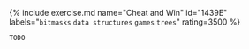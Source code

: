 {% include exercise.md name="Cheat and Win" id="1439E" labels="`bitmasks` `data structures` `games` `trees`" rating=3500 %}

```
TODO
```
